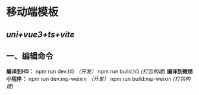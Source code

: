 # 移动端模板
*uni+vue3+ts+vite*
---
## 一、编辑命令
**编译到H5：** npm run dev:h5 *（开发）*  npm run build:h5 *(打包构建)*
**编译到微信小程序：** npm run dev:mp-weixin *（开发）*  npm run build:mp-weixin *(打包构建)*
